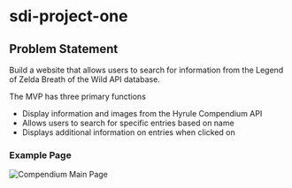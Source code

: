 # sdi-project-one

## Problem Statement
Build a website that allows users to search for information from the Legend of Zelda Breath of the Wild API database.

The MVP has three primary functions
- Display information and images from the Hyrule Compendium API
- Allows users to search for specific entries based on name
- Displays additional information on entries when clicked on


### Example Page
![Compendium Main Page](/home/mhthomas/projects/sdi-project-one/images/project-one-main-page.png "Compendium Main Page")